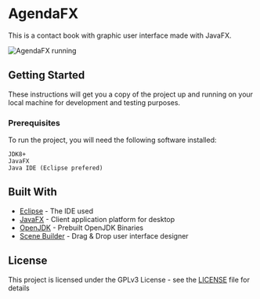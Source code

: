 # AgendaFX

This is a contact book with graphic user interface made with JavaFX.

![AgendaFX running](https://i.imgur.com/186onhr.png)

## Getting Started

These instructions will get you a copy of the project up and running on your local machine for development and testing purposes.

### Prerequisites

To run the project, you will need the following software installed:

```
JDK8+
JavaFX
Java IDE (Eclipse prefered)
```

## Built With

* [Eclipse](https://www.eclipse.org/) - The IDE used
* [JavaFX](https://openjfx.io/) - Client application platform for desktop
* [OpenJDK](https://adoptopenjdk.net/) - Prebuilt OpenJDK Binaries
* [Scene Builder](https://gluonhq.com/products/scene-builder/) - Drag & Drop user interface designer

## License

This project is licensed under the GPLv3 License - see the [LICENSE](LICENSE.md) file for details